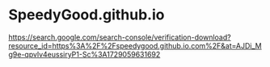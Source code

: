 # SpeedyGood.github.io
https://search.google.com/search-console/verification-download?resource_id=https%3A%2F%2Fspeedygood.github.io.com%2F&at=AJDi_Mg9e-qpvlv4eussiryP1-Sc%3A1729059631692
